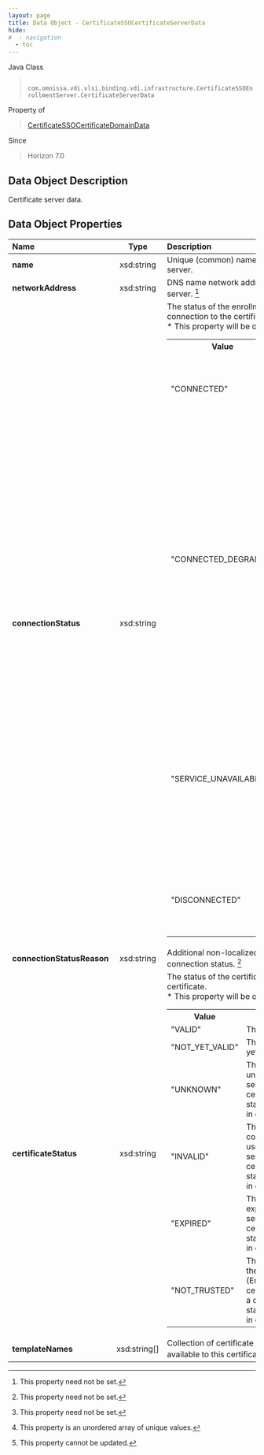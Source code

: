 ```yaml
---
layout: page
title: Data Object - CertificateSSOCertificateServerData
hide:
#  - navigation
  - toc
---
```






Java Class
> ` com.omnissa.vdi.vlsi.binding.vdi.infrastructure.CertificateSSOEnrollmentServer.CertificateServerData`

Property of
> [CertificateSSOCertificateDomainData](vdi.infrastructure.CertificateSSOEnrollmentServer.DomainData.md#field_detail)

Since
> Horizon 7.0


## Data Object Description

Certificate server data.

## Data Object Properties

 Name | Type | Description
:---|:---:|:---
**name**|  xsd:string|  Unique (common) name of this certificate server.
**networkAddress**|  xsd:string|  DNS name network address of this certificate server. [^1]
**connectionStatus**|  xsd:string|  The status of the enrollment server's connection to the certificate server.<br>* This property will be one of:<br><table><tr><th>Value</th><th>Description</th></tr><tr><td>"CONNECTED"</td><td>The enrollment server is connected to the certificate server.</td></tr><tr><td>"CONNECTED_DEGRADED"</td><td>The enrollment server has connected to the certificate server, but the certificate server is in a degraded state. Either the database is loading and it can't yet issue certificates (for up to 20 seconds) OR the last request took an excessive time to complete (more than 1000 milliseconds).</td></tr><tr><td>"SERVICE_UNAVAILABLE"</td><td>The enrollment server can connect to the certificate server, but the service is unavailable. A certificate server with a service in this status cannot be used in connector creation.</td></tr><tr><td>"DISCONNECTED"</td><td>The enrollment server is not connected to the certificate server.</td></tr></table>
**connectionStatusReason**|  xsd:string|  Additional non-localized explanation of the connection status. [^1]
**certificateStatus**|  xsd:string|  The status of the certificate server's certificate.<br>* This property will be one of:<br><table><tr><th>Value</th><th>Description</th></tr><tr><td>"VALID"</td><td>The certificate is valid.</td></tr><tr><td>"NOT_YET_VALID"</td><td>The certificate is not yet valid.</td></tr><tr><td>"UNKNOWN"</td><td>The certificate status is unknown. A certificate server with a certificate with this status cannot be used in connector creation.</td></tr><tr><td>"INVALID"</td><td>The certificate is corrupt or unable to be used. A certificate server with a certificate with this status cannot be used in connector creation.</td></tr><tr><td>"EXPIRED"</td><td>The certificate has expired. A certificate server with a certificate with this status cannot be used in connector creation.</td></tr><tr><td>"NOT_TRUSTED"</td><td>The certificate is not in the NTAuth (Enterprise) store. A certificate server with a certificate with this status cannot be used in connector creation.</td></tr></table>
**templateNames**|  xsd:string[]|  Collection of certificate template names available to this certificate server. [^1] [^14] [^2]


 


[^1]: This property need not be set.
[^2]: This property cannot be updated.
[^14]: This property is an unordered array of unique values.